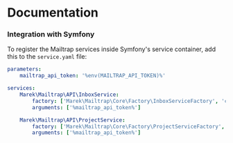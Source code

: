 # Documentation


### Integration with Symfony

To register the Mailtrap services inside Symfony's service container, add this to the `service.yaml` file:

```yaml
parameters:
    mailtrap_api_token: '%env(MAILTRAP_API_TOKEN)%'

services:
    Marek\Mailtrap\API\InboxService:
        factory: ['Marek\Mailtrap\Core\Factory\InboxServiceFactory', 'create']
        arguments: ['%mailtrap_api_token%']

    Marek\Mailtrap\API\ProjectService:
        factory: ['Marek\Mailtrap\Core\Factory\ProjectServiceFactory', 'create']
        arguments: ['%mailtrap_api_token%']
```